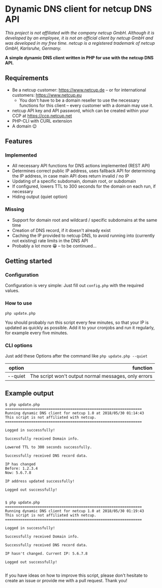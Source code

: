 # Dynamic DNS client for netcup DNS API
*This project is not affiliated with the company netcup GmbH. Although it is developed by an employee, it is not an official client by netcup GmbH and was developed in my free time.*
*netcup is a registered trademark of netcup GmbH, Karlsruhe, Germany.*

**A simple dynamic DNS client written in PHP for use with the netcup DNS API.**

## Requirements
* Be a netcup customer: https://www.netcup.de – or for international customers: https://www.netcup.eu
  * You don't have to be a domain reseller to use the necessary functions for this client – every customer with a domain may use it.
* netcup API key and API password, which can be created within your CCP at https://ccp.netcup.net
* PHP-CLI with CURL extension
* A domain :wink:

## Features
### Implemented
* All necessary API functions for DNS actions implemented (REST API)
* Determines correct public IP address, uses fallback API for determining the IP address, in case main API does return invalid / no IP
* Updating of a specific subdomain, domain root, or subdomain
* If configured, lowers TTL to 300 seconds for the domain on each run, if necessary
* Hiding output (quiet option)

### Missing
* Support for domain root and wildcard / specific subdomains at the same time
* Creation of DNS record, if it doesn't already exist
* Caching the IP provided to netcup DNS, to avoid running into (currently not existing) rate limits in the DNS API
* Probably a lot more :grin: – to be continued...

## Getting started
### Configuration
Configuration is very simple: Just fill out `config.php` with the required values.

### How to use
`php update.php`

You should probably run this script every few minutes, so that your IP is updated as quickly as possible. Add it to your cronjobs and run it regularly, for example every five minutes.

### CLI options
Just add these Options after the command like `php update.php --quiet`

| option        | function                                             |
| ------------- |-----------------------------------------------------:|
| --quiet       | The script won't output normal messages, only errors |

## Example output
```
$ php update.php
===============================================================
Running dynamic DNS client for netcup 1.0 at 2018/05/30 01:14:43
This script is not affiliated with netcup.
===============================================================

Logged in successfully!

Successfully received Domain info.

Lowered TTL to 300 seconds successfully.

Successfully received DNS record data.

IP has changed
Before: 1.2.3.4
Now: 5.6.7.8

IP address updated successfully!

Logged out successfully!


```
```
$ php update.php
===============================================================
Running dynamic DNS client for netcup 1.0 at 2018/05/30 01:19:43
This script is not affiliated with netcup.
===============================================================

Logged in successfully!

Successfully received Domain info.

Successfully received DNS record data.

IP hasn't changed. Current IP: 5.6.7.8

Logged out successfully!


```

If you have ideas on how to improve this script, please don't hesitate to create an issue or provide me with a pull request. Thank you!
